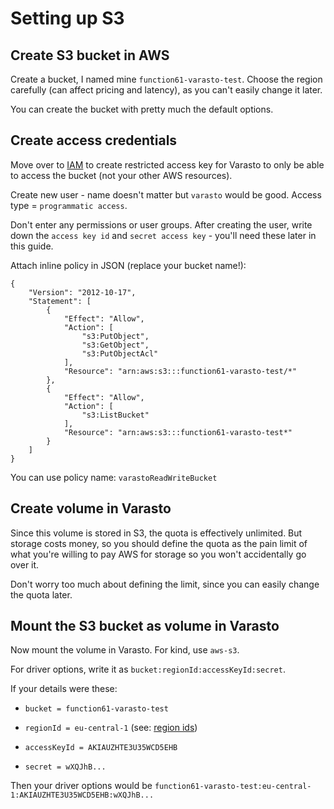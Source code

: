Setting up S3
=============


Create S3 bucket in AWS
-----------------------

Create a bucket, I named mine `function61-varasto-test`. Choose the region carefully (can affect
pricing and latency), as you can't easily change it later.

You can create the bucket with pretty much the default options.


Create access credentials
-------------------------

Move over to [IAM](https://console.aws.amazon.com/iam/home) to create restricted access
key for Varasto to only be able to access the bucket (not your other AWS resources).

Create new user - name doesn't matter but `varasto` would be good. Access type = `programmatic access`.

Don't enter any permissions or user groups. After creating the user, write down the
`access key id` and `secret access key` - you'll need these later in this guide.

Attach inline policy in JSON (replace your bucket name!):

```
{
    "Version": "2012-10-17",
    "Statement": [
        {
            "Effect": "Allow",
            "Action": [
                "s3:PutObject",
                "s3:GetObject",
                "s3:PutObjectAcl"
            ],
            "Resource": "arn:aws:s3:::function61-varasto-test/*"
        },
        {
            "Effect": "Allow",
            "Action": [
                "s3:ListBucket"
            ],
            "Resource": "arn:aws:s3:::function61-varasto-test*"
        }
    ]
}
```

You can use policy name: `varastoReadWriteBucket`


Create volume in Varasto
------------------------

Since this volume is stored in S3, the quota is effectively unlimited. But storage costs
money, so you should define the quota as the pain limit of what you're willing to pay AWS
for storage so you won't accidentally go over it.

Don't worry too much about defining the limit, since you can easily change the quota later.


Mount the S3 bucket as volume in Varasto
----------------------------------------

Now mount the volume in Varasto. For kind, use `aws-s3`.

For driver options, write it as `bucket:regionId:accessKeyId:secret`.

If your details were these:

- `bucket = function61-varasto-test`

- `regionId = eu-central-1` (see: [region ids](https://docs.aws.amazon.com/general/latest/gr/rande.html))

- `accessKeyId = AKIAUZHTE3U35WCD5EHB`

- `secret = wXQJhB...`

Then your driver options would be `function61-varasto-test:eu-central-1:AKIAUZHTE3U35WCD5EHB:wXQJhB...`
